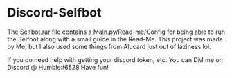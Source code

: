 # Discord-Selfbot
The Selfbot.rar file contains a Main.py/Read-me/Config for being able to run the Selfbot along with a small guide in the Read-Me.
This project was made by Me, but I also used some things from Alucard just out of laziness lol.

If you do need help with getting your discord token, etc. You can DM me on Discord @ Humble#6528
Have fun!
